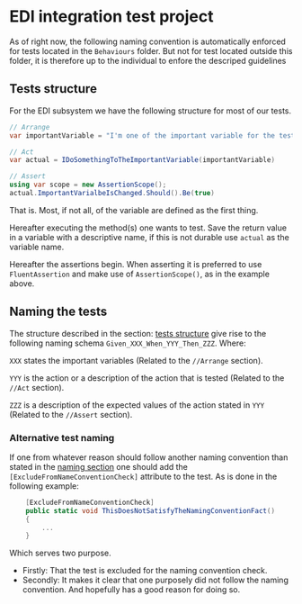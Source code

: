 # EDI integration test project

As of right now, the following naming convention is automatically enforced for tests located in the `Behaviours` folder.
But not for test located outside this folder, it is therefore up to the individual to enfore the descriped guidelines

## Tests structure

For the EDI subsystem we have the following structure for most of our tests.

```cs
// Arrange
var importantVariable = "I'm one of the important variable for the test";

// Act
var actual = IDoSomethingToTheImportantVariable(importantVariable)

// Assert
using var scope = new AssertionScope();
actual.ImportantVarialbeIsChanged.Should().Be(true)
```

That is. Most, if not all, of the variable are defined as the first thing.

Hereafter executing the method(s) one wants to test. Save the return value in a variable with a descriptive name,
if this is not durable use `actual` as the variable name.

Hereafter the assertions begin.
When asserting it is preferred to use `FluentAssertion` and make use of `AssertionScope()`, as in the example above.

## Naming the tests

The structure described in the section: [tests structure](#tests-structure) give rise to the following naming schema `Given_XXX_When_YYY_Then_ZZZ`.
Where:

`XXX` states the important variables (Related to the `//Arrange` section).

`YYY` is the action or a description of the action that is tested (Related to the `//Act` section).

`ZZZ` is a description of the expected values of the action stated in `YYY` (Related to the `//Assert` section).

### Alternative test naming

If one from whatever reason should follow another naming convention than stated in the [naming section](#naming-the-tests) one should add the `[ExcludeFromNameConventionCheck]` attribute to the test. As is done in the following example:

```cs
    [ExcludeFromNameConventionCheck]
    public static void ThisDoesNotSatisfyTheNamingConventionFact()
    {
        ...
    }
```

Which serves two purpose.

- Firstly: That the test is excluded for the naming convention check.
- Secondly: It makes it clear that one purposely did not follow the naming convention. And hopefully has a good reason for doing so.  
